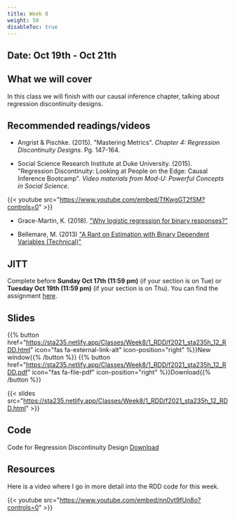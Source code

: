 ```yaml
---
title: Week 8
weight: 50
disableToc: true
---
```


## Date: Oct 19th - Oct 21th

## What we will cover

In this class we will finish with our causal inference chapter, talking about regression discontinuity designs.

## Recommended readings/videos

- Angrist & Pischke. (2015). "Mastering Metrics". *Chapter 4: Regression Discontinuity Designs*. Pg. 147-164. 

- Social Science Research Institute at Duke University. (2015). "Regression Discontinuity: Looking at People on the Edge: Causal Inference Bootcamp". *Video materials from Mod-U: Powerful Concepts in Social Science*.

{{< youtube src="https://www.youtube.com/embed/TfKwgGT2fSM?controls=0" >}}

- Grace-Martin, K. (2018). ["Why logistic regression for binary responses?"](https://www.theanalysisfactor.com/why-logistic-regression-for-binary-response/)

- Bellemare, M. (2013) ["A Rant on Estimation with Binary Dependent Variables (Technical)"](http://marcfbellemare.com/wordpress/8951)


## JITT

Complete before **Sunday Oct 17th (11:59 pm)** (if your section is on Tue) or **Tuesday Oct 19th (11:59 pm)** (if your section is on Thu). You can find the assignment [here](https://forms.gle/wUiFSPsoyitXk9896).

## Slides

{{% button href="https://sta235.netlify.app/Classes/Week8/1_RDD/f2021_sta235h_12_RDD.html" icon="fas fa-external-link-alt" icon-position="right" %}}New window{{% /button %}} {{% button href="https://sta235.netlify.app/Classes/Week8/1_RDD/f2021_sta235h_12_RDD.pdf" icon="fas fa-file-pdf" icon-position="right" %}}Download{{% /button %}} 

{{< slides src="https://sta235.netlify.app/Classes/Week8/1_RDD/f2021_sta235h_12_RDD.html" >}}



## Code

Code for Regression Discontinuity Design <a onclick="ga('send', 'event', 'External-Link','click','code12','0','Link');" href="https://raw.githubusercontent.com/maibennett/sta235/main/exampleSite/content/Classes/Week8/1_RDD/code/f2021_sta235h_11_RDD.R" target="_blank" class="btn btn-default">Download<i class="fas fa-code"></i></a>


## Resources

Here is a video where I go in more detail into the RDD code for this week.

{{< youtube src="https://www.youtube.com/embed/nn0yt9fUn8o?controls=0" >}}